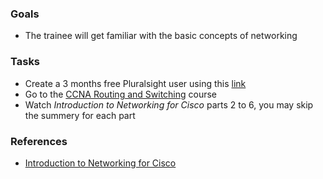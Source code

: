 
### Goals
- The trainee will get familiar with the basic concepts of networking

### Tasks
- Create a 3 months free Pluralsight user using this [link](https://www.pluralsight.com/partners/visual-studio-dev-essentials)
- Go to the [CCNA Routing and Switching](https://app.pluralsight.com/paths/skills/ccna) course
- Watch *Introduction to Networking for Cisco* parts 2 to 6, you may skip the summery for each part

### References
- [Introduction to Networking for Cisco](https://app.pluralsight.com/library/courses/networking-cisco-ccna-200-125-100-105/table-of-contents)